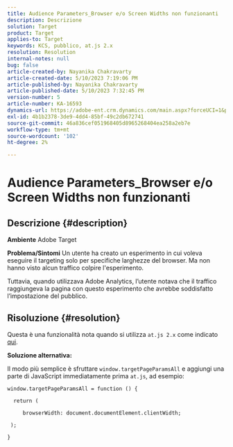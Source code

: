 ```yaml
---
title: Audience Parameters_Browser e/o Screen Widths non funzionanti
description: Descrizione
solution: Target
product: Target
applies-to: Target
keywords: KCS, pubblico, at.js 2.x
resolution: Resolution
internal-notes: null
bug: false
article-created-by: Nayanika Chakravarty
article-created-date: 5/10/2023 7:19:06 PM
article-published-by: Nayanika Chakravarty
article-published-date: 5/10/2023 7:32:45 PM
version-number: 5
article-number: KA-16593
dynamics-url: https://adobe-ent.crm.dynamics.com/main.aspx?forceUCI=1&pagetype=entityrecord&etn=knowledgearticle&id=33aea286-67ef-ed11-8849-6045bd006239
exl-id: 4b1b2378-3de9-4dd4-85bf-49c2db672741
source-git-commit: 46a836cef051968405d8965268404ea258a2eb7e
workflow-type: tm+mt
source-wordcount: '102'
ht-degree: 2%

---
```


# Audience Parameters_Browser e/o Screen Widths non funzionanti

## Descrizione {#description}

<b>Ambiente</b>
Adobe Target


<b>Problema/Sintomi</b>
Un utente ha creato un esperimento in cui voleva eseguire il targeting solo per specifiche larghezze del browser. Ma non hanno visto alcun traffico colpire l&#39;esperimento.

Tuttavia, quando utilizzava Adobe Analytics, l’utente notava che il traffico raggiungeva la pagina con questo esperimento che avrebbe soddisfatto l’impostazione del pubblico.


## Risoluzione {#resolution}


Questa è una funzionalità nota quando si utilizza `at.js 2.x` come indicato [qui](https://experienceleague.adobe.com/docs/target-dev/developer/client-side/at-js-implementation/upgrading-from-atjs-1x-to-atjs-20.html).

<b>Soluzione alternativa:</b>

Il modo più semplice è sfruttare `window.targetPageParamsAll` e aggiungi una parte di JavaScript immediatamente prima `at.js`, ad esempio:


```
window.targetPageParamsAll = function () {

  return (

     browserWidth: document.documentElement.clientWidth;

 );

}
```

